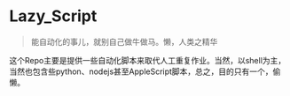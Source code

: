 # Lazy_Script
> 能自动化的事儿，就别自己做牛做马。懒，人类之精华  

这个Repo主要是提供一些自动化脚本来取代人工重复作业。当然，以shell为主，当然也包含些python、nodejs甚至AppleScript脚本，总之，目的只有一个，偷懒。

